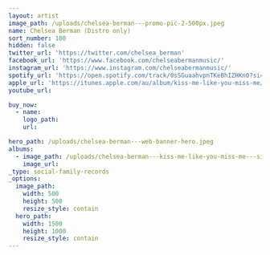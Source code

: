 ```yaml
---
layout: artist
image_path: /uploads/chelsea-berman---promo-pic-2-500px.jpeg
name: Chelsea Berman (Distro only)
sort_number: 100
hidden: false
twitter_url: 'https://twitter.com/chelsea_berman'
facebook_url: 'https://www.facebook.com/chelseabermanmusic/'
instagram_url: 'https://www.instagram.com/chelseabermanmusic/'
spotify_url: 'https://open.spotify.com/track/0sSGuaahvpnTKeBhIZHKn0?si=r15HYyedRX68qKWRv7InNA'
apple_url: 'https://itunes.apple.com/au/album/kiss-me-like-you-miss-me/1445519946?i=1445520192'
youtube_url:

buy_now:
  - name: 
    logo_path: 
    url: 

hero_path: /uploads/chelsea-berman---web-banner-hero.jpeg
albums:
  - image_path: /uploads/chelsea-berman---kiss-me-like-you-miss-me---single-cover-600px.jpeg
    image_url:
_type: social-family-records
_options:
  image_path:
    width: 500
    height: 500
    resize_style: contain
  hero_path:
    width: 1500
    height: 1000
    resize_style: contain
---
```


